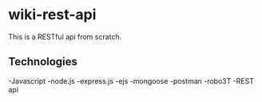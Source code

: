 # wiki-rest-api
This is a RESTful api from scratch.

## Technologies 
-Javascript
-node.js
-express.js
-ejs
-mongoose
-postman
-robo3T
-REST api
